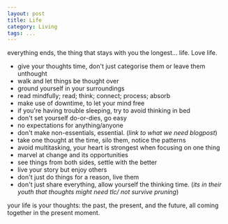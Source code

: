 ```yaml
---
layout: post
title: Life
category: Living
tags: ...
---
```


everything ends, the thing that stays with you the longest… life. Love life.


- give your thoughts time, don't just categorise them or leave them unthought
- walk and let things be thought over
- ground yourself in your surroundings
- read mindfully; read; think; connect; process; absorb
- make use of downtime, to let your mind free
- if you're having trouble sleeping, try to avoid thinking in bed
- don't set yourself do-or-dies, go easy
- no expectations for anything/anyone
- don't make non-essentials, essential. (_link to what we need blogpost_)
- take one thought at the time, silo them, notice the patterns
- avoid multitasking, your heart is strongest when focusing on one thing
- marvel at change and its opportunities
- see things from both sides, settle with the better
- live your story but enjoy others
- don't just do things for a reason, live them
- don't just share everything, allow yourself the thinking time. (_its in their youth that thoughts might need tlc/ not survive pruning_)


your life is your thoughts: the past, the present, and the future, all coming together in the present moment.

